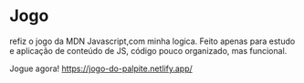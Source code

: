 # Jogo
refiz o jogo da MDN Javascript,com minha logica. Feito apenas para estudo e aplicação de conteúdo de JS, código pouco organizado, mas funcional.

Jogue agora!
https://jogo-do-palpite.netlify.app/
